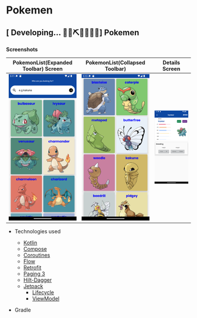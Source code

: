 # Pokemen


## \[  Developing... 👷‍♀️⛏👷🔧️👷🔧] Pokemen

**Screenshots**

PokemonList(Expanded Toolbar) Screen | PokemonList(Collapsed Toolbar)  | Details Screen
--- | --- | --- |
<img src="https://github.com/Carlosokumu/Pokemen/blob/master/shots/Screenshot_20221002_051214.png" width="280"/> | <img src="https://github.com/Carlosokumu/Pokemen/blob/master/shots/Screenshot_20221002_051346.png" width="280"/> | <img src="https://github.com/Carlosokumu/Pokemen/blob/master/shots/Screenshot_20221003_135413.png" width="280"/>

* Technologies used
    * [Kotlin](https://kotlinlang.org/)
    * [Compose](https://developer.android.com/jetpack/compose)
    * [Coroutines](https://kotlinlang.org/docs/reference/coroutines-overview.html)
    * [Flow](https://kotlinlang.org/docs/reference/coroutines/flow.html)
    * [Retrofit](https://square.github.io/retrofit/)
    * [Paging 3](https://developer.android.com/topic/libraries/architecture/paging/v3-overview)
    * [Hilt-Dagger](https://developer.android.com/training/dependency-injection/hilt-android)
    * [Jetpack](https://developer.android.com/jetpack)
        * [Lifecycle](https://developer.android.com/topic/libraries/architecture/lifecycle)
        * [ViewModel](https://developer.android.com/topic/libraries/architecture/viewmodel)

* Gradle
